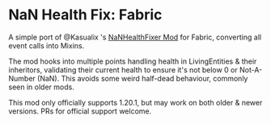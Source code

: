 # NaN Health Fix: Fabric

A simple port of @Kasualix 's [NaNHealthFixer Mod](https://github.com/MCTeamPotato/NaNHealthFixer) for Fabric, 
converting all event calls into Mixins.

The mod hooks into multiple points handling health in LivingEntities & their inheritors, validating their current
health to ensure it's not below 0 or Not-A-Number (NaN). This avoids some weird half-dead behaviour, commonly seen
in older mods.

This mod only officially supports 1.20.1, but may work on both older & newer versions. PRs for official support welcome.